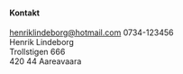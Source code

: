 #### Kontakt

[henriklindeborg@hotmail.com](henriklindeborg@hotmail.com)
0734-123456  
Henrik Lindeborg  
Trollstigen 666   
420 44 Aareavaara
